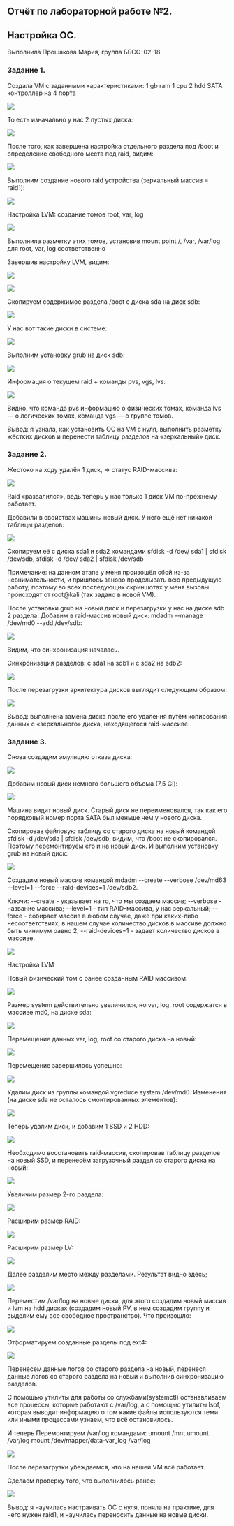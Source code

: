 ## Отчёт по лабораторной работе №2. #
## Настройка ОС. #

Выполнила Прошакова Мария, группа ББСО-02-18

### Задание 1.

Создала VM с заданными характеристиками:
1 gb ram
1 cpu
2 hdd
SATA контроллер на 4 порта

![](https://github.com/i-mary/OS/blob/master/Lab_2/screenshots/Sceen1.jpg)

То есть изначально у нас 2 пустых диска:

![](https://github.com/i-mary/OS/blob/master/Lab_2/screenshots/Screen02.jpg)

После того, как завершена настройка отдельного раздела под /boot и определение свободного места под raid, видим:

![](https://github.com/i-mary/OS/blob/master/Lab_2/screenshots/Screen03.jpg)

Выполним создание нового raid устройства
(зеркальный массив = raid1):

![](https://github.com/i-mary/OS/blob/master/Lab_2/screenshots/Screen04.jpg)

Настройка LVM: создание томов root, var, log

![](https://github.com/i-mary/OS/blob/master/Lab_2/screenshots/Screen05.jpg)

Выполнила разметку этих томов, установив mount point
/, /var, /var/log для root, var, log соответственно

Завершив настройку LVM, видим:

![](https://github.com/i-mary/OS/blob/master/Lab_2/screenshots/Screen06.jpg)

![](https://github.com/i-mary/OS/blob/master/Lab_2/screenshots/Screen07.jpg)

Скопируем содержимое раздела /boot с диска sda на диск sdb:

![](https://github.com/i-mary/OS/blob/master/Lab_2/screenshots/Screen08.jpg)

У нас вот такие диски в системе:

![](https://github.com/i-mary/OS/blob/master/Lab_2/screenshots/Screen09.jpg)

Выполним установку grub на диск sdb:

![](https://github.com/i-mary/OS/blob/master/Lab_2/screenshots/Screen10.jpg)

Информация о текущем raid + команды pvs, vgs, lvs:

![](https://github.com/i-mary/OS/blob/master/Lab_2/screenshots/Screen11.jpg)

Видно, что команда pvs информацию о физических томах, команда lvs — о логических томах, команда vgs — о группе томов.


Вывод: я узнала, как установить ОС на VM с нуля, выполнить разметку жёстких дисков и перенести таблицу разделов на «зеркальный» диск.

### Задание 2.

Жестоко на ходу удалён 1 диск, => статус RAID-массива:

![](https://github.com/i-mary/OS/blob/master/Lab_2/screenshots/Screen12.jpg)

Raid «развалился», ведь теперь у нас только 1 диск
VM по-прежнему работает.

Добавили в свойствах машины новый диск.
У него ещё нет никакой таблицы разделов:

![](https://github.com/i-mary/OS/blob/master/Lab_2/screenshots/Screen13.jpg)

Скопируем её с диска sda1 и sda2 командами sfdisk -d /dev/ sda1 | sfdisk /dev/sdb, sfdisk -d /dev/ sda2 | sfdisk /dev/sdb

Примечание: на данном этапе у меня произошёл сбой из-за невнимательности, и пришлось заново проделывать всю предыдущую работу, поэтому во всех последующих скриншотах у меня вызовы происходят от root@kali (так задано в новой VM).

После установки grub на новый диск и перезагрузки у нас на диске sdb 2 раздела.
Добавим в raid-массив новый диск: mdadm --manage /dev/md0 --add /dev/sdb:

![](https://github.com/i-mary/OS/blob/master/Lab_2/screenshots/Screen14.jpg)

Видим, что синхронизация началась.

Синхронизация разделов: с sda1 на sdb1 и с sda2 на sdb2:

![](https://github.com/i-mary/OS/blob/master/Lab_2/screenshots/Screen15.jpg)

После перезагрузки архитектура дисков выглядит следующим образом:

![](https://github.com/i-mary/OS/blob/master/Lab_2/screenshots/Screen16.jpg)

Вывод: выполнена замена диска после его удаления путём копирования данных с «зеркального» диска, находящегося raid-массиве.


### Задание 3.

Снова создадим эмуляцию отказа диска:

![](https://github.com/i-mary/OS/blob/master/Lab_2/screenshots/Screen17.jpg)

Добавим новый диск немного большего объема (7,5 Gi):

![](https://github.com/i-mary/OS/blob/master/Lab_2/screenshots/Screen18.jpg)

Машина видит новый диск. Старый диск не переименовался, так как его порядковый номер порта SATA был меньше чем у нового диска.

Скопировав файловую таблицу со старого диска на новый командой sfdisk -d /dev/sda | sfdisk /dev/sdb, видим, что /boot не скопировался.
Поэтому перемонтируем его и на новый диск.
И выполним установку grub на новый диск:

![](https://github.com/i-mary/OS/blob/master/Lab_2/screenshots/Screen19.jpg)

Создадим новый массив командой mdadm --create --verbose /dev/md63 --level=1 --force --raid-devices=1 /dev/sdb2.

Ключи:
--create - указывает на то, что мы создаем массив;
--verbose - название массива;
--level=1 - тип RAID-массива, у нас зеркальный;
--force - собирает массив в любом случае, даже при каких-либо несоответствиях, в нашем случае количество дисков в массиве должно быть минимум равно 2;
--raid-devices=1 - задает количество дисков в массиве.

![](https://github.com/i-mary/OS/blob/master/Lab_2/screenshots/Screen20.jpg)

Настройка LVM

Новый физический том с ранее созданным RAID массивом:

![](https://github.com/i-mary/OS/blob/master/Lab_2/screenshots/Screen21.jpg)

Размер system действительно увеличился, но var, log, root содержатся в массиве md0, на диске sda:

![](https://github.com/i-mary/OS/blob/master/Lab_2/screenshots/Screen22.jpg)

Перемещение данных var, log, root со старого диска на новый:

![](https://github.com/i-mary/OS/blob/master/Lab_2/screenshots/Screen23.jpg)

Перемещение завершилось успешно:

![](https://github.com/i-mary/OS/blob/master/Lab_2/screenshots/Screen24.jpg)

Удалим диск из группы командой vgreduce system /dev/md0.
Изменения (на диске sda не осталось смонтированных элементов):

![](https://github.com/i-mary/OS/blob/master/Lab_2/screenshots/Screen25.jpg)

Теперь удалим диск, и добавим 1 SSD и 2 HDD:

![](https://github.com/i-mary/OS/blob/master/Lab_2/screenshots/Screen26.jpg)

Необходимо восстановить raid-массив, скопировав таблицу разделов на новый SSD, и перенесём загрузочный раздел со старого диска на новый:

![](https://github.com/i-mary/OS/blob/master/Lab_2/screenshots/Screen27.jpg)

Увеличим размер 2-го раздела:

![](https://github.com/i-mary/OS/blob/master/Lab_2/screenshots/Screen28.jpg)

Расширим размер RAID:

![](https://github.com/i-mary/OS/blob/master/Lab_2/screenshots/Screen29.jpg)

Расширим размер LV:

![](https://github.com/i-mary/OS/blob/master/Lab_2/screenshots/Screen30.jpg)

Далее разделим место между разделами. Результат видно здесь;

![](https://github.com/i-mary/OS/blob/master/Lab_2/screenshots/Screen31.jpg)

Переместим /var/log на новые диски, для этого создадим новый массив и lvm на hdd дисках (создадим новый PV, в нем создадим группу и выделим ему все свободное пространство). Что произошло:

![](https://github.com/i-mary/OS/blob/master/Lab_2/screenshots/Screen32.jpg)

Отформатируем созданные разделы под ext4:

![](https://github.com/i-mary/OS/blob/master/Lab_2/screenshots/Screen33.jpg)

Перенесем данные логов со старого раздела на новый, перенеся данные логов со старого раздела на новый и выполнив синхронизацию разделов.

С помощью утилиты для работы со службами(systemctl) останавливаем все процессы, которые работают с /var/log, а с помощью утилиты lsof, которая выводит информацию о том какие файлы используются теми или иными процессами узнаем, что всё остановилось.

И теперь Перемонтируем /var/log командами:
umount /mnt
umount /var/log
mount /dev/mapper/data-var_log /var/log

![](https://github.com/i-mary/OS/blob/master/Lab_2/screenshots/Screen34.jpg)

После перезагрузки убеждаемся, что на нашей VM всё работает.

Сделаем проверку того, что выполнилось ранее:

![](https://github.com/i-mary/OS/blob/master/Lab_2/screenshots/Screen35.jpg)

Вывод: я научилась настраивать ОС с нуля, поняла на практике, для чего нужен raid1, и научилась переносить данные на новые диски.
